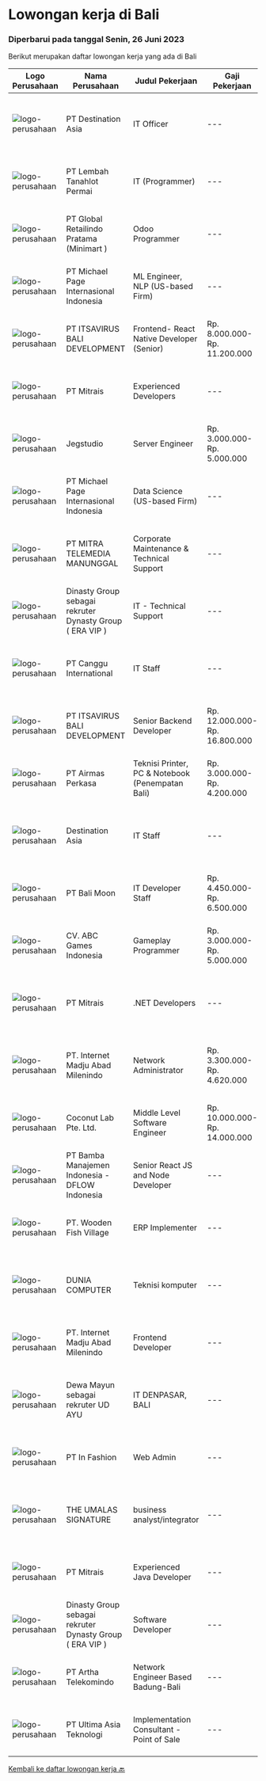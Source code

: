 
  # Lowongan kerja di Bali

  ### Diperbarui pada tanggal Senin, 26 Juni 2023

  Berikut merupakan daftar lowongan kerja yang ada di Bali

  |Logo Perusahaan | Nama Perusahaan | Judul Pekerjaan | Gaji Pekerjaan | Lokasi | Deskripsi | Tanggal diunggah | Pranala |
  | -------------- | --------------- | --------------- | --------- | --------- | -------------- | ------- | ----------- |
  |![logo-perusahaan](https://image-service-cdn.seek.com.au/31f76164872e6d0e19e624f70692a7b07169eed9/ee4dce1061f3f616224767ad58cb2fc751b8d2dc)|PT Destination Asia|IT Officer|---|Denpasar|Job purpose:Responsible for IT network, hardware and software support and ensure that it runs smoothly. 1. KEY RESPONSIBILITIES Plan and implement to...|Jumat, 23 Juni 2023|https://www.jobstreet.co.id/id/job/it-officer-4383368?token=0~34b7295a-7d18-4bee-9e05-a8104cd15cc4&sectionRank=1&jobId=jobstreet-id-job-4383368|
|![logo-perusahaan](https://image-service-cdn.seek.com.au/f1ca3def49dee589b2b58a7ae9430d3487b859e2/ee4dce1061f3f616224767ad58cb2fc751b8d2dc)|PT Lembah Tanahlot Permai|IT (Programmer)|---|Bali|Menganalisa kebutuhan user                                                      Membuat program aplikasi komputer sesuai dengan spesifikasi yang telah...|Kamis, 22 Juni 2023|https://www.jobstreet.co.id/id/job/it-programmer-4382071?token=0~34b7295a-7d18-4bee-9e05-a8104cd15cc4&sectionRank=2&jobId=jobstreet-id-job-4382071|
|![logo-perusahaan](https://image-service-cdn.seek.com.au/01a194c9904a1858098d60a6e94a7ba4a6af3eb6/ee4dce1061f3f616224767ad58cb2fc751b8d2dc)|PT Global Retailindo Pratama (Minimart )|Odoo Programmer|---|Denpasar|Pendidikan minimal sarjana srata 1 (S1) jurusan terkait Berusia maksimal 27 tahun Memiliki kemampuan modifikasi dan menguasai pos odoo Memiliki...|Jumat, 23 Juni 2023|https://www.jobstreet.co.id/id/job/odoo-programmer-4372259?token=0~34b7295a-7d18-4bee-9e05-a8104cd15cc4&sectionRank=3&jobId=jobstreet-id-job-4372259|
|![logo-perusahaan](https://image-service-cdn.seek.com.au/6f9556b46c1b5cc7aedf100dfc0ed24c4de1fe86/ee4dce1061f3f616224767ad58cb2fc751b8d2dc)|PT Michael Page Internasional Indonesia|ML Engineer, NLP (US-based Firm)|---|Bali|We are seeking a talented and versatile individual to join our company as an ML Engineer. You will work closely with the Chief Technology Officer /...|Kamis, 22 Juni 2023|https://www.jobstreet.co.id/id/job/ml-engineer-nlp-us-based-firm-4382559?token=0~34b7295a-7d18-4bee-9e05-a8104cd15cc4&sectionRank=4&jobId=jobstreet-id-job-4382559|
|![logo-perusahaan](https://image-service-cdn.seek.com.au/83f6c0a379be672bd3733ebae34ee48ae48afc54/ee4dce1061f3f616224767ad58cb2fc751b8d2dc)|PT ITSAVIRUS BALI DEVELOPMENT|Frontend- React Native Developer (Senior)|Rp. 8.000.000-Rp. 11.200.000|Badung|General DescriptionWe are looking for a skilled react.js developer to join our front-end development chapter. In this role, you will be responsible...|Jumat, 23 Juni 2023|https://www.jobstreet.co.id/id/job/frontend-react-native-developer-senior-4383470?token=0~34b7295a-7d18-4bee-9e05-a8104cd15cc4&sectionRank=5&jobId=jobstreet-id-job-4383470|
|![logo-perusahaan](https://image-service-cdn.seek.com.au/7026eb1e60f7602835ce5daa9bc2edc6d0996c85/ee4dce1061f3f616224767ad58cb2fc751b8d2dc)|PT Mitrais|Experienced Developers|---|Bali|Build your Career with Mitrais ! We're looking for experienced Software Engineers from any background to be part of our team. What will you be doing? ...|Jumat, 23 Juni 2023|https://www.jobstreet.co.id/id/job/experienced-developers-4371868?token=0~34b7295a-7d18-4bee-9e05-a8104cd15cc4&sectionRank=6&jobId=jobstreet-id-job-4371868|
|![logo-perusahaan](https://image-service-cdn.seek.com.au/cb42a7acf51def89e5abb9614f9d0b3aa454bb5f/ee4dce1061f3f616224767ad58cb2fc751b8d2dc)|Jegstudio|Server Engineer|Rp. 3.000.000-Rp. 5.000.000|Bali|We are looking for a talented Server Engineer to be based in Bali.Job Description:-	Manage, configure, and maintain the company's server...|Rabu, 21 Juni 2023|https://www.jobstreet.co.id/id/job/server-engineer-4380546?token=0~34b7295a-7d18-4bee-9e05-a8104cd15cc4&sectionRank=7&jobId=jobstreet-id-job-4380546|
|![logo-perusahaan](https://image-service-cdn.seek.com.au/6f9556b46c1b5cc7aedf100dfc0ed24c4de1fe86/ee4dce1061f3f616224767ad58cb2fc751b8d2dc)|PT Michael Page Internasional Indonesia|Data Science (US-based Firm)|---|Bali|We are seeking a talented Mathematician / Quantitative Data Scientist to join our company. You will play a crucial role in data analysis, statistical...|Kamis, 22 Juni 2023|https://www.jobstreet.co.id/id/job/data-science-us-based-firm-4382562?token=0~34b7295a-7d18-4bee-9e05-a8104cd15cc4&sectionRank=8&jobId=jobstreet-id-job-4382562|
|![logo-perusahaan](https://image-service-cdn.seek.com.au/16c862207f96b3f370f64d8b44491152321c7aac/ee4dce1061f3f616224767ad58cb2fc751b8d2dc)|PT MITRA TELEMEDIA MANUNGGAL|Corporate Maintenance & Technical Support|---|Bali|PENEMPATAN DI BALI, BAGI PELAMAR LUAR BALI PASTIKAN SUDAH MENGETAHUI UMK DENPASAR DAN SUDAH SIAP PINDAH KE BALI! Tugas Dan Tanggung Jawab Corporate...|Sabtu, 24 Juni 2023|https://www.jobstreet.co.id/id/job/corporate-maintenance-technical-support-1036251825?token=0~34b7295a-7d18-4bee-9e05-a8104cd15cc4&sectionRank=9&jobId=jobstreet-id-job-1036251825|
|![logo-perusahaan](https://i.ibb.co/sqvTCh9/112815900-stock-vector-no-image-available-icon-flat-vector.webp)|Dinasty Group sebagai rekruter Dynasty Group ( ERA VIP )|IT - Technical Support|---|Badung|Dynasty Group Bali is #hiring for Building Administration! (Pre-Opening)BB Dynasty Group Bali is a VIP lifestyle venue in Bali that offers a new kind...|Kamis, 22 Juni 2023|https://www.jobstreet.co.id/id/job/it-technical-support-1036243573?token=0~34b7295a-7d18-4bee-9e05-a8104cd15cc4&sectionRank=10&jobId=jobstreet-id-job-1036243573|
|![logo-perusahaan](https://image-service-cdn.seek.com.au/cd4ccafddefe8564005f93370445efeba091f19d/ee4dce1061f3f616224767ad58cb2fc751b8d2dc)|PT Canggu International|IT Staff|---|Bali|Kualifikasi Pekerjaan:1. Pendidikan Min. S1 Teknik Informatika2. Pengalaman minimal 1 tahun (Fresh Graduate dipersilahkan melamar)3. Menguasai sistem...|Rabu, 21 Juni 2023|https://www.jobstreet.co.id/id/job/it-staff-1036231770?token=0~34b7295a-7d18-4bee-9e05-a8104cd15cc4&sectionRank=11&jobId=jobstreet-id-job-1036231770|
|![logo-perusahaan](https://image-service-cdn.seek.com.au/83f6c0a379be672bd3733ebae34ee48ae48afc54/ee4dce1061f3f616224767ad58cb2fc751b8d2dc)|PT ITSAVIRUS BALI DEVELOPMENT|Senior Backend Developer|Rp. 12.000.000-Rp. 16.800.000|Badung|General DescriptionWe are searching for an exceptional candidate with a minimum of 4 years of relevant experience to join us as a Senior Backend...|Kamis, 22 Juni 2023|https://www.jobstreet.co.id/id/job/senior-backend-developer-4381950?token=0~34b7295a-7d18-4bee-9e05-a8104cd15cc4&sectionRank=12&jobId=jobstreet-id-job-4381950|
|![logo-perusahaan](https://image-service-cdn.seek.com.au/e058612ba3ea3c8a5db01b881de07c38d7462a24/ee4dce1061f3f616224767ad58cb2fc751b8d2dc)|PT Airmas Perkasa|Teknisi Printer, PC & Notebook (Penempatan Bali)|Rp. 3.000.000-Rp. 4.200.000|Bali|Deskripsi Pekerjaan: Check dan eskalasi part yang dibutuhkan unit printer/PC/NB/AIO Backup dan restore data PC/NB/AIO Replace part unit...|Selasa, 20 Juni 2023|https://www.jobstreet.co.id/id/job/teknisi-printer-pc-notebook-penempatan-bali-4378196?token=0~34b7295a-7d18-4bee-9e05-a8104cd15cc4&sectionRank=13&jobId=jobstreet-id-job-4378196|
|![logo-perusahaan](https://i.ibb.co/sqvTCh9/112815900-stock-vector-no-image-available-icon-flat-vector.webp)|Destination Asia|IT Staff|---|Bali|Job purpose:Responsible for IT network, hardware and software support and ensure that it runs smoothly.1. KEY RESPONSIBILITIES Plan and implement to...|Selasa, 20 Juni 2023|https://www.jobstreet.co.id/id/job/it-staff-1036219495?token=0~34b7295a-7d18-4bee-9e05-a8104cd15cc4&sectionRank=14&jobId=jobstreet-id-job-1036219495|
|![logo-perusahaan](https://image-service-cdn.seek.com.au/fb94b823cd019fc36c1db82777ec72809efe1df7/ee4dce1061f3f616224767ad58cb2fc751b8d2dc)|PT Bali Moon|IT Developer Staff|Rp. 4.450.000-Rp. 6.500.000|Gianyar|PERSYARATAN :1.     S1 Teknik Informatika, atau lulusan yang terkait2.     Minimal 1-2 tahun pengalaman sebagai Programmer...|Senin, 19 Juni 2023|https://www.jobstreet.co.id/id/job/it-developer-staff-4377699?token=0~34b7295a-7d18-4bee-9e05-a8104cd15cc4&sectionRank=15&jobId=jobstreet-id-job-4377699|
|![logo-perusahaan](https://image-service-cdn.seek.com.au/91527fffee37bac93c9c62829e7fa7dad4ebde1f/ee4dce1061f3f616224767ad58cb2fc751b8d2dc)|CV. ABC Games Indonesia|Gameplay Programmer|Rp. 3.000.000-Rp. 5.000.000|Bali|QUALIFICATIONS 1-3 years of production experience working on mobile games. Team player who understands the value of regular and effective...|Sabtu, 24 Juni 2023|https://www.jobstreet.co.id/id/job/gameplay-programmer-4384153?token=0~34b7295a-7d18-4bee-9e05-a8104cd15cc4&sectionRank=16&jobId=jobstreet-id-job-4384153|
|![logo-perusahaan](https://image-service-cdn.seek.com.au/969b0c47f133a1e0155056a5d964c63953dd6304/ee4dce1061f3f616224767ad58cb2fc751b8d2dc)|PT Mitrais|.NET Developers|---|Denpasar|Build your Career with Mitrais! We're looking for experienced .NET Software Engineers to be part of our team. What will you be doing?  Coding...|Jumat, 23 Juni 2023|https://www.jobstreet.co.id/id/job/.net-developers-4371871?token=0~34b7295a-7d18-4bee-9e05-a8104cd15cc4&sectionRank=17&jobId=jobstreet-id-job-4371871|
|![logo-perusahaan](https://image-service-cdn.seek.com.au/717673142f6d230f2388ba3a1bcf28dd90c24a9f/ee4dce1061f3f616224767ad58cb2fc751b8d2dc)|PT. Internet Madju Abad Milenindo|Network Administrator|Rp. 3.300.000-Rp. 4.620.000|Bali|Keuntungan Fasilitas Makan Sehari 2x Seragam dan Laundry Tempat Tinggal Deskripsi Pekerjaan Mengidentifikasi dan memenuhi kebutuhan perusahaan seputar...|Senin, 19 Juni 2023|https://www.jobstreet.co.id/id/job/network-administrator-4376250?token=0~34b7295a-7d18-4bee-9e05-a8104cd15cc4&sectionRank=18&jobId=jobstreet-id-job-4376250|
|![logo-perusahaan](https://i.ibb.co/sqvTCh9/112815900-stock-vector-no-image-available-icon-flat-vector.webp)|Coconut Lab Pte. Ltd.|Middle Level Software Engineer|Rp. 10.000.000-Rp. 14.000.000|Bali|We're on the lookout for a talented Fullstack/Frontend/Backend Software Developer to join our startup. This isn't just a regular coding job; you'll be...|Selasa, 20 Juni 2023|https://www.jobstreet.co.id/id/job/middle-level-software-engineer-10897301/origin/sg?token=0~34b7295a-7d18-4bee-9e05-a8104cd15cc4&sectionRank=19&jobId=jobstreet-sg-job-10897301|
|![logo-perusahaan](https://image-service-cdn.seek.com.au/4b4f8674f5bf29255c6edceedad6da8c7ee3f47d/ee4dce1061f3f616224767ad58cb2fc751b8d2dc)|PT Bamba Manajemen Indonesia - DFLOW Indonesia|Senior React JS and Node Developer|---|Bali|Job Summary:We are seeking an experienced Senior React JS and Node Developer to join our startup. The ideal candidate will have a deep understanding...|Rabu, 21 Juni 2023|https://www.jobstreet.co.id/id/job/senior-react-js-and-node-developer-4379513?token=0~34b7295a-7d18-4bee-9e05-a8104cd15cc4&sectionRank=20&jobId=jobstreet-id-job-4379513|
|![logo-perusahaan](https://image-service-cdn.seek.com.au/e632b2d979392596d7a687b57cbfe50d17f7f51c/ee4dce1061f3f616224767ad58cb2fc751b8d2dc)|PT. Wooden Fish Village|ERP Implementer|---|Bali|ERP ImplementerSprawled across 44 hectares of prime beachfront land, NUANU is a new place in Bali that inspires an original way of living in harmony...|Selasa, 20 Juni 2023|https://www.jobstreet.co.id/id/job/erp-implementer-4379296?token=0~34b7295a-7d18-4bee-9e05-a8104cd15cc4&sectionRank=21&jobId=jobstreet-id-job-4379296|
|![logo-perusahaan](https://i.ibb.co/sqvTCh9/112815900-stock-vector-no-image-available-icon-flat-vector.webp)|DUNIA COMPUTER|Teknisi komputer|---|Bali|KUALIFIKASI:DI UTAMAKAN,Mampu Bekerja Dalam Work Under Pressure &amp; Bekerja Dalam TargetJujur, Bertanggung Jawab, Tepat Waktu, Teliti, Proaktif,...|Selasa, 20 Juni 2023|https://www.jobstreet.co.id/id/job/teknisi-komputer-1036220122?token=0~34b7295a-7d18-4bee-9e05-a8104cd15cc4&sectionRank=22&jobId=jobstreet-id-job-1036220122|
|![logo-perusahaan](https://image-service-cdn.seek.com.au/717673142f6d230f2388ba3a1bcf28dd90c24a9f/ee4dce1061f3f616224767ad58cb2fc751b8d2dc)|PT. Internet Madju Abad Milenindo|Frontend Developer|---|Badung|Job Descriptions Turning UI/UX designs into prototypes, creating excellent interactions from designs Writing reusable code and libraries to a standard...|Senin, 19 Juni 2023|https://www.jobstreet.co.id/id/job/frontend-developer-4376918?token=0~34b7295a-7d18-4bee-9e05-a8104cd15cc4&sectionRank=23&jobId=jobstreet-id-job-4376918|
|![logo-perusahaan](https://i.ibb.co/sqvTCh9/112815900-stock-vector-no-image-available-icon-flat-vector.webp)|Dewa Mayun sebagai rekruter UD AYU|IT DENPASAR, BALI|---|Bali|Syarat yang dibutuhkan:- umur max 35- Pendidikan : D3/S1 jurusan informatika/ tehnik komputer- Pengalaman / tidak pengalaman- Diutamakan baru tamat/...|Minggu, 18 Juni 2023|https://www.jobstreet.co.id/id/job/it-denpasar-bali-1036195122?token=0~34b7295a-7d18-4bee-9e05-a8104cd15cc4&sectionRank=24&jobId=jobstreet-id-job-1036195122|
|![logo-perusahaan](https://image-service-cdn.seek.com.au/6662688eb8e70cab2ec0823dec47ec0202f6969b/ee4dce1061f3f616224767ad58cb2fc751b8d2dc)|PT In Fashion|Web Admin|---|Badung|Roles and Responsibilities Prepare and update website content (products, banners, etc). Edit product image (cropping, creating banner, color...|Senin, 19 Juni 2023|https://www.jobstreet.co.id/id/job/web-admin-4377356?token=0~34b7295a-7d18-4bee-9e05-a8104cd15cc4&sectionRank=25&jobId=jobstreet-id-job-4377356|
|![logo-perusahaan](https://i.ibb.co/sqvTCh9/112815900-stock-vector-no-image-available-icon-flat-vector.webp)|THE UMALAS SIGNATURE|business analyst/integrator|---|Badung|Able to learn a new service, analyze current business processes within the company and configure them for this service.The services we use are Qntrl,...|Selasa, 20 Juni 2023|https://www.jobstreet.co.id/id/job/business-analyst-integrator-1036219779?token=0~34b7295a-7d18-4bee-9e05-a8104cd15cc4&sectionRank=26&jobId=jobstreet-id-job-1036219779|
|![logo-perusahaan](https://image-service-cdn.seek.com.au/969b0c47f133a1e0155056a5d964c63953dd6304/ee4dce1061f3f616224767ad58cb2fc751b8d2dc)|PT Mitrais|Experienced Java Developer|---|Bali|Build your Career with Mitrais! We have clients who are urgently looking for Experienced Java developers for an immediate start.What will you be...|Jumat, 23 Juni 2023|https://www.jobstreet.co.id/id/job/experienced-java-developer-4371869?token=0~34b7295a-7d18-4bee-9e05-a8104cd15cc4&sectionRank=27&jobId=jobstreet-id-job-4371869|
|![logo-perusahaan](https://i.ibb.co/sqvTCh9/112815900-stock-vector-no-image-available-icon-flat-vector.webp)|Dinasty Group sebagai rekruter Dynasty Group ( ERA VIP )|Software Developer|---|Badung|BB Dynasty Group Bali is a VIP lifestyle venue in Bali that offers a new kind of world-class entertainment such as Restaurants, hotels, Pool Bar,...|Selasa, 20 Juni 2023|https://www.jobstreet.co.id/id/job/software-developer-1036220032?token=0~34b7295a-7d18-4bee-9e05-a8104cd15cc4&sectionRank=28&jobId=jobstreet-id-job-1036220032|
|![logo-perusahaan](https://image-service-cdn.seek.com.au/2805f4a720e7c67cfab9e423acbfb2215b82cbaf/ee4dce1061f3f616224767ad58cb2fc751b8d2dc)|PT Artha Telekomindo|Network Engineer Based Badung-Bali|---|Badung|Kualifikasi: Umur maksimal 30 tahun Pendidikan minimal D3 Komputer / Teknik Informatika / sistem Informasi Menguasai dasar Komunikasi data LAN, WAN,...|Kamis, 15 Juni 2023|https://www.jobstreet.co.id/id/job/network-engineer-based-badung-bali-4359842?token=0~34b7295a-7d18-4bee-9e05-a8104cd15cc4&sectionRank=29&jobId=jobstreet-id-job-4359842|
|![logo-perusahaan](https://image-service-cdn.seek.com.au/366c4c2c2d0221bb3801090c68a2f0ad8184dffa/ee4dce1061f3f616224767ad58cb2fc751b8d2dc)|PT Ultima Asia Teknologi|Implementation Consultant - Point of Sale|---|Badung|Are You Passionate About Technology, Hospitality Industry and Travelling? PT. ULTIMA ASIA TEKNOLOGI, a premier provider of Hospitality and F&amp;B...|Sabtu, 17 Juni 2023|https://www.jobstreet.co.id/id/job/implementation-consultant-point-of-sale-4364593?token=0~34b7295a-7d18-4bee-9e05-a8104cd15cc4&sectionRank=30&jobId=jobstreet-id-job-4364593|


  [Kembali ke daftar lowongan kerja 🔙](../README.md#daftar-lowongan-kerja)
  